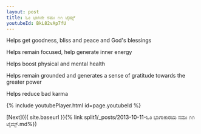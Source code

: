 ```yaml
---
layout: post
title: ಓಂ ಭಾಗಿನೇ ನಮಃ ೧೧ ಟೈಮ್ಸ್
youtubeId: BkL82vAp7fU
---
```

 
 
Helps get goodness, bliss and peace and God's blessings
 
Helps remain focused, help generate inner energy 
 
Helps boost physical and mental health 
 
Helps remain grounded and generates a sense of gratitude towards the greater power 
 
Helps reduce bad karma
 
 
 
 


{% include youtubePlayer.html id=page.youtubeId %}
 
[Next]({{ site.baseurl }}{% link  split1/_posts/2013-10-11-ಓಂ ಭಾಗಾಕಾರಯ ನಮಃ ೧೧ ಟೈಮ್ಸ್.md%})
 
